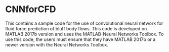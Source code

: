 # CNNforCFD
This contains a sample code for the use of convolutional neural network for fluid force prediction of bluff body flows. 
This code is developed on MATLAB 2017b version and uses the MATLAB-Neural Networks Toolbox. To use this code, the users must ensure that they have MATLAB 2017b or a newer version with the Neural Networks Toolbox.

